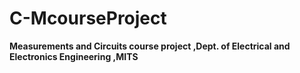 # C-McourseProject
**Measurements and Circuits course project ,Dept. of Electrical and Electronics Engineering ,MITS** 
